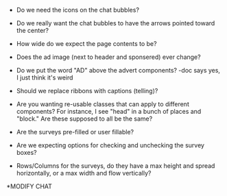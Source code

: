 * Do we need the icons on the chat bubbles?
* Do we really want the chat bubbles to have the arrows pointed toward the center?
* How wide do we expect the page contents to be?
* Does the ad image (next to header and sponsered) ever change?
* Do we put the word "AD" above the advert components? -doc says yes, I just think it's weird
* Should we replace ribbons with captions (telling)?
* Are you wanting re-usable classes that can apply to different components? For instance, I see "head" in a bunch of places and "block." Are these supposed to all be the same?
* Are the surveys pre-filled or user fillable?
* Are we expecting options for checking and unchecking the survey boxes?

* Rows/Columns for the surveys, do they have a max height and spread horizontally, or a max width and flow vertically?

*MODIFY CHAT